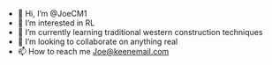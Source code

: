 - 👋 Hi, I’m @JoeCM1
- 👀 I’m interested in RL 
- 🌱 I’m currently learning traditional western construction techniques
- 💞️ I’m looking to collaborate on anything real
- 📫 How to reach me Joe@keenemail.com 

<!---
JoeCM1/JoeCM1 is a ✨ special ✨ repository because its `README.md` (this file) appears on your GitHub profile.
You can click the Preview link to take a look at your changes.
--->
